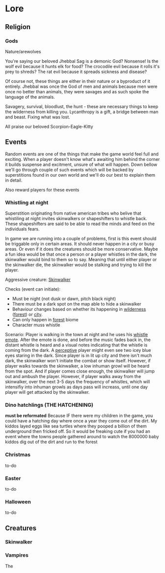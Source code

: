 # Lore 

## Religion

### Gods

Nature/arewolves

You're saying our beloved Jhebbal Sag is a demonic God? Nonsense! Is the wolf evil because it hunts elk for food? The crocodile evil because it rolls it's prey to shreds? The rat evil because it spreads sickness and disease? 

Of course not, these things are either in their nature or a byproduct of it entirely. Jhebbal was once the God of men and animals because men were once no better than animals, they were savages and as such spoke the language of the animals.

Savagery, survival, bloodlust, the hunt - these are necessary things to keep the wilderness from killing you. Lycanthropy is a gift, a bridge between man and beast. Fixing what was lost.

All praise our beloved Scorpion-Eagle-Kitty

## Events
Random events are one of the things that make the game world feel full and exciting. When a player doesn't know what's awaiting him behind the corner it builds suspense and excitment, unsure of what will happen. Down bellow we'll go through couple of such events which will be backed by superstitions found in our own world and we'll do our best to explain them in detail. 

Also reward players for these events

### Whistling at night
Superstition originating from native american tribes who belive that whistiling at night invites skinwalkers or shapeshifters to whistle back. These shapeshifters are said to be able to read the minds and feed on the individuals fears. 

In game we are running into a couple of problems, first is this event should be triggable only in certain areas. It should never happen in a city or busy areas. Or even if it does the creatures should be more conservative. Maybe a fun idea would be that once a person or a player whistles in the dark, the skinwalker would bind to them so to say. Meaning that until either player or the skinwalker die, the skinwalker would be stalking and trying to kill the player. 

Aggressive creature: [Skinwalker](#skinwalker)

Checks (event can initiate): 

+ Must be night (not dusk or dawn, pitch black night)
+ There must be a dark spot on the map able to hide a skinwalker
+ Behaviour changes based on whether its happening in [wilderness](map#wilderness) ([forest](map#forest)) or [city](map#city).
+ Can only happen in [forest](map#forest) biome
+ Character muss whistle

Scenario: Player is walking in the town at night and he uses his [whistle emote](./gameplay#emotes). After the emote is done, and before the music fades back in, the distant whistle is heard and a visual notes indicating that the whistle is coming from the dark. A [perceptive](gameplay#perception) player might even see two icey blue eyes staring in the dark. Since player is in lit up city and there isn't much dark, the skinwalker won't initiate the combat or show itself. However, if player walks towards the skinwalker, a low inhuman growl will be heard from the spot. And if player comes close enough, the skinwalker will jump out and ambush the player. 
However, if player walks away from the skinwalker, over the next 3-5 days the frequency of whistles, which will intensifiy into inhuman growls as days pass will increass, until one day player will get attacked by the skinwalker. 

### Dino hatchlings (THE HATCHENING)
**must be reformated**
Because IF there were my children in the game, you could have a hatching day where once a year they come out of the dirt. My kiddos layed eggs like sea turtles where they pooped a billion of them underground then fricked off. So it would be freaking cute if you had an event where the towns people gathered around to watch the 8000000 baby kiddos dig out of the dirt and run to the forest

### Christmas
to-do

### Easter
to-do

### Halloween
to-do

## Creatures

### Skinwalker

### Vampires

The 